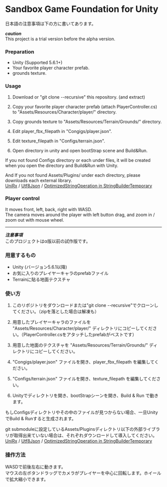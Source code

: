 # Sandbox Game Foundation for Unity

日本語の注意事項は下の方に書いてあります。


***caution***  
This project is a trial version before the alpha version.


### Preparation

- Unity (Supported 5.6.1+)
- Your favorite player character prefab.
- grounds texture.


### Usage

1. Download or "git clone --recursive" this repository. (and extract)

2. Copy your favorite player character prefab (attach PlayerController.cs) to "Assets/Resources/Character/player/" directory.

3. Copy grounds texture to "Assets/Resources/Terrain/Grounds/" directory.

4. Edit player_fbx_filepath in "Congigs/player.json".

5. Edit texture_filepath in "Configs/terrain.json".

6. Open directory in unity and open bootStrap scene and Build&Run.

If you not found Configs directory or each under files, it will be created when you open the directory and Build&Run with Unity.  

And If you not found Assets/Plugins/ under each directory, please downloads each external library.  
[UniRx](https://github.com/neuecc/UniRx) / [Utf8Json](https://github.com/neuecc/Utf8Json/releases) / [OptimizedStringOperation in StringBuilderTemporary](https://github.com/wotakuro/StringBuilderTemporary/tree/master/Assets/Scripts)


### Player control

It moves front, left, back, right with WASD.  
The camera moves around the player with left button drag, and zoom in / zoom out with mouse wheel.

---

***注意事項***  
このプロジェクトはα版以前の試作版です。


### 用意するもの

- Unity (バージョン5.6.1以降)
- お気に入りのプレイヤーキャラのprefabファイル
- Terrainに貼る地面テクスチャ


### 使い方

1. このリポジトリをダウンロードまたは"git clone --recursive"でクローンしてください。（zipを落とした場合は解凍も）

2. 用意したプレイヤーキャラのファイルを "Assets/Resources/Character/player/" ディレクトリにコピーしてください。（PlayerController.csをアタッチしたprefabがベストです）

3. 用意した地面のテクスチャを "Assets/Resources/Terrain/Grounds/" ディレクトリにコピーしてください。

4. "Congigs/player.json" ファイルを開き、player_fbx_filepath を編集してください。

5. "Configs/terrain.json" ファイルを開き、texture_filepath を編集してください。

6. Unityでディレクトリを開き、bootStrapシーンを開き、Build & Run で動きます。

もしConfigsディレクトリやその中のファイルが見つからない場合、一旦UnityでBuild & Runすると生成されます。

git submoduleに設定しているAssets/Pluginsディレクトリ以下の外部ライブラリが取得出来ていない場合は、それぞれダウンロードして導入してください。  
[UniRx](https://github.com/neuecc/UniRx) / [Utf8Json](https://github.com/neuecc/Utf8Json/releases) / [OptimizedStringOperation in StringBuilderTemporary](https://github.com/wotakuro/StringBuilderTemporary/tree/master/Assets/Scripts)


### 操作方法

WASDで前後左右に動きます。  
マウスの左ボタンドラッグでカメラがプレイヤーを中心に回転します。ホイールで拡大縮小できます。
